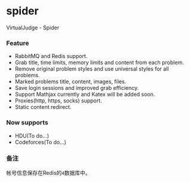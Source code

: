 # spider

VirtualJudge - Spider

### Feature

- RabbitMQ and Redis support.
- Grab title, time limits, memory limits and content from each problem.
- Remove original problem styles and use universal styles for all problems.
- Marked problems title, content, images, files.
- Save login sessions and improved grab efficiency.
- Support Mathjax currently and Katex will be added soon.
- Proxies(http, https, socks) support.
- Static content redirect.

### Now supports

- HDU(To do...)
- Codeforces(To do...)

### 备注

帐号信息保存在Redis的`4`数据库中。